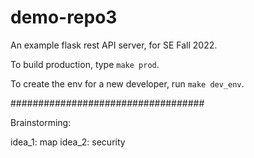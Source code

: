 # demo-repo3
An example flask rest API server, for SE Fall 2022.

To build production, type `make prod`.

To create the env for a new developer, run `make dev_env`.

###################################

Brainstorming:

idea_1:
map
idea_2:
security